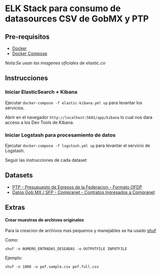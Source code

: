 # ELK Stack para consumo de datasources CSV de GobMX y PTP

## Pre-requisitos
- [Docker](https://docs.docker.com/install/)
- [Docker Compose](https://docs.docker.com/compose/install/)

*Nota:Se usan las imagenes oficiales de elastic.co*

## Instrucciones

### Iniciar ElasticSearch + Kibana

Ejecutar `docker-compose -f elastic-kibana.yml up` para levantar los servicios.

Abrir en el navegador `http://localhost:5601/app/kibana` lo cual nos dara acceso a los Dev Tools de Kibana.


### Iniciar Logstash para procesamiento de datos

Ejecutar `docker-compose -f logstash.yml up` para levantar el servicio de Logstash.

Seguir las instrucciones de cada dataset

## Datasets

- [PTP - Presupuesto de Egresos de la Federacion - Formato OFDP](./datasets/ptp-pef-ofdp/)
- [Datos Gob MX / SFP - Compranet - Contratos Ingresados a Compranet](./datasets/sfp-compranet-contratos/)

## Extras

#### Crear muestras de archivos originales

Para la creacion de archivos mas pequenos y manejables se ha usado [shuf](https://en.wikipedia.org/wiki/Shuf)

Como:
```
shuf -n NUMERO_ENTRADAS_DESEADAS -o OUTPUTFILE INPUTFILE
```

Ejemplo:
```
shuf -n 1000 -o pef.sample.csv pef.full.csv
```
